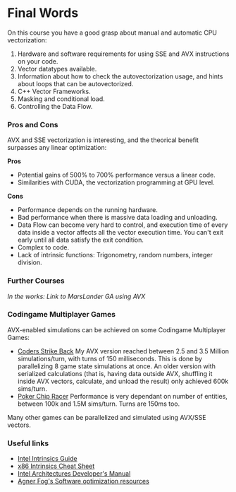 # Final Words

On this course you have a good grasp about manual and automatic CPU vectorization:

1. Hardware and software requirements for using SSE and AVX instructions on your code.
2. Vector datatypes available.
3. Information about how to check the autovectorization usage, and hints about loops that can be autovectorized.
4. C++ Vector Frameworks.
5. Masking and conditional load.
6. Controlling the Data Flow.

### Pros and Cons

AVX and SSE vectorization is interesting, and the theorical benefit surpasses any linear optimization:

**Pros**

- Potential gains of 500% to 700% performance versus a linear code.
- Similarities with CUDA, the vectorization programming at GPU level.

**Cons**

- Performance depends on the running hardware.
- Bad performance when there is massive data loading and unloading.
- Data Flow can become very hard to control, and execution time of every data inside a vector affects all the vector execution time. You can't exit early until all data satisfy the exit condition.
- Complex to code.
- Lack of intrinsic functions: Trigonometry, random numbers, integer division.

### Further Courses

*In the works: Link to MarsLander GA using AVX*

### Codingame Multiplayer Games

AVX-enabled simulations can be achieved on some Codingame Multiplayer Games:

- [Coders Strike Back](https://www.codingame.com/multiplayer/bot-programming/coders-strike-back) My AVX version reached between 2.5 and 3.5 Million simulations/turn, with turns of 150 milliseconds. This is done by parallelizing 8 game state simulations at once. An older version with serialized calculations (that is, having data outside AVX, shuffling it inside AVX vectors, calculate, and unload the result) only achieved 600k sims/turn.
- [Poker Chip Racer](https://www.codingame.com/multiplayer/bot-programming/poker-chip-race) Performance is very dependant on number of entities, between 100k and 1.5M sims/turn. Turns are 150ms too.

Many other games can be parallelized and simulated using AVX/SSE vectors.

### Useful links

- [Intel Intrinsics Guide](https://software.intel.com/sites/landingpage/IntrinsicsGuide)
- [x86 Intrinsics Cheat Sheet](https://db.in.tum.de/~finis/x86-intrin-cheatsheet-v2.2.pdf?lang=en)
- [Intel Architectures Developer's Manual](http://www.intel.com/content/dam/www/public/us/en/documents/manuals/64-ia-32-architectures-software-developer-vol-1-manual.pdf)
- [Agner Fog's Software optimization resources](http://www.agner.org/optimize/)